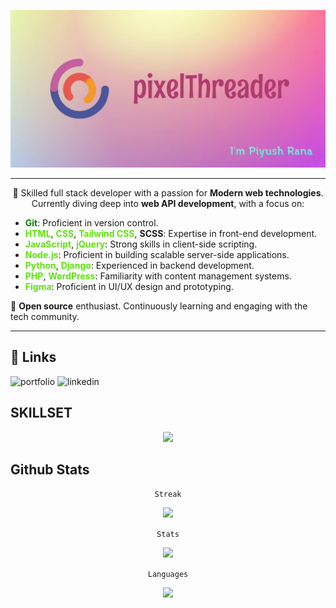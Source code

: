 ![pixelThreader_brand](./githubReadMe.jpg)

<hr/>

<div>
    <p  align="center">
        🌟 Skilled full stack developer with a passion for <b>Modern web technologies</b>. Currently diving deep into <b>web API development</b>, with a focus on:
    </p>
    
- <b style="color:green;">Git</b>: Proficient in version control.
- <b style="color:#5ce30b;">HTML</b>, <b style="color:#5ce30b;">CSS</b>, <b style="color:#5ce30b;">Tailwind CSS</b>, <b>SCSS</b>: Expertise in front-end development.
- <b style="color:#5ce30b;">JavaScript</b>, <b style="color:#5ce30b;">jQuery</b>: Strong skills in client-side scripting.
- <b style="color:#5ce30b;">Node.js</b>: Proficient in building scalable server-side applications.
- <b style="color:#5ce30b;">Python</b>, <b style="color:#5ce30b;">Django</b>: Experienced in backend development.
- <b style="color:#5ce30b;">PHP</b>, <b style="color:#5ce30b;">WordPress</b>: Familiarity with content management systems.
- <b style="color:#5ce30b;">Figma</b>: Proficient in UI/UX design and prototyping.

🚀 <b>Open source</b> enthusiast. Continuously learning and engaging with the tech community.
</div>

<hr/>

## 🔗 Links

<a href="#" target="_blank" style="text-decoration: none;">
  <img src="https://img.shields.io/badge/my_portfolio-000?style=for-the-badge&logo=ko-fi&logoColor=white" alt="portfolio">
</a>

<a href="https://www.linkedin.com/in/piyushRana5080" target="_blank" style="text-decoration: none;">
  <img src="https://img.shields.io/badge/linkedin-0A66C2?style=for-the-badge&logo=linkedin&logoColor=white" alt="linkedin">
</a>


## SKILLSET

<p align="center">
    <img src="https://skillicons.dev/icons?i=git,html,css,tailwind,scss,js,jquery,nodejs,python,django,php,wordpress,figma,github&perline=8" />
</p>

## Github Stats

<p align="center">
    <code>Streak</code>
</p>
<p align="center">
    <img src="https://github-readme-streak-stats.herokuapp.com?user=piyush20B&theme=synthwave&border_radius=7.1&date_format=j%20M%5B%20Y%5D" />
</p>


<p align="center">
    <code>Stats</code>
</p>
<p align="center">
    <img src="https://github-readme-stats.vercel.app/api?username=piyush20B&theme=synthwave&hide_border=false&include_all_commits=false&count_private=false" />
</p>


<p align="center">
    <code>Languages</code>
</p>
<p align="center">
    <img src="https://github-readme-stats.vercel.app/api/top-langs/?username=piyush20B&theme=synthwave&hide_border=false&include_all_commits=false&count_private=false&layout=compact" />
</p>
